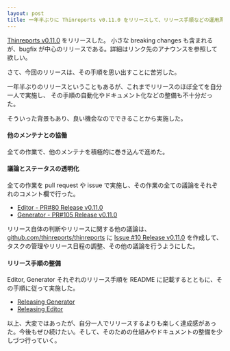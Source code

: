 ```yaml
---
layout: post
title: 一年半ぶりに Thinreports v0.11.0 をリリースして、リリース手順などの運用周りを見直した
---
```


[Thinreports v0.11.0](http://www.thinreports.org/news/2020/06/thinreports-v0_11_0-released/) をリリースした。
小さな breaking changes も含まれるが、bugfix が中心のリリースである。詳細はリンク先のアナウンスを参照して欲しい。

さて、今回のリリースは、その手順を思い出すことに苦労した。

一年半ぶりのリリースということもあるが、これまでリリースのほぼ全てを自分一人で実施し、
その手順の自動化やドキュメント化などの整備も不十分だった。

そういった背景もあり、良い機会なのでできることから実施した。

#### 他のメンテナとの協働

全ての作業で、他のメンテナを積極的に巻き込んで進めた。

#### 議論とステータスの透明化

全ての作業を pull request や issue で実施し、その作業の全ての議論をそれぞれのコメント欄で行った。

- [Editor - PR#80 Release v0.11.0](https://github.com/thinreports/thinreports-editor/pull/80)
- [Generator - PR#105 Release v0.11.0](https://github.com/thinreports/thinreports-generator/pull/105)

リリース自体の判断やリリースに関する他の議論は、[github.com/thinreports/thinreports](https://github.com/thinreports/thinreports) に [Issue #10 Release v0.11.0](https://github.com/thinreports/thinreports/issues/10) を作成して、タスクの管理やリリース日程の調整、その他の議論を行うようにした。

#### リリース手順の整備

Editor, Generator それぞれのリリース手順を README に記載するとともに、その手順に従って実施した。

- [Releasing Generator](https://github.com/thinreports/thinreports-generator#releasing-generator)
- [Releasing Editor](https://github.com/thinreports/thinreports-editor#releasing-editor)

以上、大変ではあったが、自分一人でリリースするよりも楽しく達成感があった。今後もぜひ続けたい。そして、そのための仕組みやドキュメントの整備を少しづつ行っていく。
